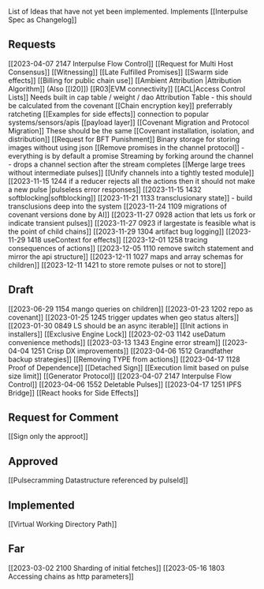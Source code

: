 List of Ideas that have not yet been implemented.  Implements [[Interpulse Spec as Changelog]]

## Requests
[[2023-04-07 2147 Interpulse Flow Control]]
[[Request for Multi Host Consensus]]
[[Witnessing]]
[[Late Fulfilled Promises]]
[[Swarm side effects]]
[[Billing for public chain use]]
[[Ambient Attribution |Attribution Algorithm]] (Also [[I20]])
[[R03|EVM connectivity]]
[[ACL|Access Control Lists]] Needs built in cap table / weight / dao
Attribution Table - this should be calculated from the covenant
[[Chain encryption key]] preferrably ratcheting
[[Examples for side effects]] connection to popular systems/sensors/apis
[[payload layer]]
[[Covenant Migration and Protocol Migration]] These should be the same
[[Covenant installation, isolation, and distribution]]
[[Request for BFT Punishment]]
Binary storage for storing images without using json
[[Remove promises in the channel protocol]] - everything is by default a promise
Streaming by forking around the channel - drops a channel section after the stream completes
[[Merge large trees without intermediate pulses]]
[[Unify channels into a tightly tested module]]
[[2023-11-15 1244 if a reducer rejects all the actions then it should not make a new pulse |pulseless error responses]]
[[2023-11-15 1432 softblocking|softblocking]] 
[[2023-11-21 1133 transclusionary state]] -  build transclusions deep into the system
[[2023-11-24 1109 migrations of covenant versions done by AI]]
[[2023-11-27 0928 action that lets us fork or indicate transient pulses]]
[[2023-11-27 0923 if largestate is feasible what is the point of child chains]]
[[2023-11-29 1304 artifact bug logging]]
[[2023-11-29 1418 useContext for effects]]
[[2023-12-01 1258 tracing consequences of actions]]
[[2023-12-05 1110 remove switch statement and mirror the api structure]]
[[2023-12-11 1027 maps and array schemas for children]]
[[2023-12-11 1421 to store remote pulses or not to store]]
## Draft
[[2023-06-29 1154 mango queries on children]]
[[2023-01-23 1202 repo as covenant]]
[[2023-01-25 1245 trigger updates when geo status alters]]
[[2023-01-30 0849 LS should be an async iterable]]
[[Init actions in installers]]
[[Exclusive Engine Lock]]
[[2023-02-03 1142 useDatum convenience methods]]
[[2023-03-13 1343 Engine error stream]]
[[2023-04-04 1251 Crisp DX improvements]]
[[2023-04-06 1512 Grandfather backup strategies]]
[[Removing TYPE from actions]]
[[2023-04-17 1128 Proof of Dependence]]
[[Detached Sign]]
[[Execution limit based on pulse size limit]]
[[Generator Protocol]]
[[2023-04-07 2147 Interpulse Flow Control]]
[[2023-04-06 1552 Deletable Pulses]]
[[2023-04-17 1251 IPFS Bridge]]
[[React hooks for Side Effects]]

## Request for Comment
[[Sign only the approot]]

## Approved
[[Pulsecramming Datastructure referenced by pulseId]] 

## Implemented
[[Virtual Working Directory Path]]

## Far
[[2023-03-02 2100 Sharding of initial fetches]]
[[2023-05-16 1803 Accessing chains as http parameters]]
